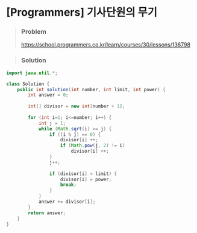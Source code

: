 # [Programmers] 기사단원의 무기 



> ### Problem
>
> https://school.programmers.co.kr/learn/courses/30/lessons/136798

> ### Solution

```java
import java.util.*;

class Solution {
    public int solution(int number, int limit, int power) {
        int answer = 0;
        
        int[] divisor = new int[number + 1];
        
        for (int i=1; i<=number; i++) {
            int j = 1;
            while (Math.sqrt(i) >= j) {
                if ((i % j) == 0) {
                    divisor[i] ++;
                    if (Math.pow(j, 2) != i)
                        divisor[i] ++;
                }       
                j++;
            
                if (divisor[i] > limit) {
                    divisor[i] = power;
                    break;
                }
            }
            answer += divisor[i];   
        }   
        return answer;
    }
}
```

